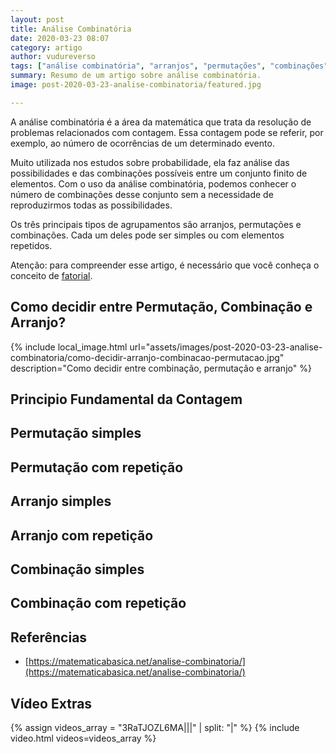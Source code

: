 ```yaml
---
layout: post
title: Análise Combinatória
date: 2020-03-23 08:07
category: artigo
author: vudureverso
tags: ["análise combinatória", "arranjos", "permutações", "combinações", "fatorial"]
summary: Resumo de um artigo sobre análise combinatória. 
image: post-2020-03-23-analise-combinatoria/featured.jpg

---
```


A análise combinatória é a área da matemática que trata da resolução de problemas relacionados com contagem. Essa contagem pode se referir, por exemplo, ao número de ocorrências de um determinado evento.

<!--more-->

Muito utilizada nos estudos sobre probabilidade, ela faz análise das possibilidades e das combinações possíveis entre um conjunto finito de elementos. Com o uso da análise combinatória, podemos conhecer o número de combinações desse conjunto sem a necessidade de reproduzirmos todas as possibilidades.

Os três principais tipos de agrupamentos são arranjos, permutações e combinações. Cada um deles pode ser simples ou com elementos repetidos.

Atenção: para compreender esse artigo, é necessário que você conheça o conceito de [fatorial](https://pt.wikipedia.org/wiki/Fatorial).

## Como decidir entre Permutação, Combinação e Arranjo?

{% include local_image.html url="assets/images/post-2020-03-23-analise-combinatoria/como-decidir-arranjo-combinacao-permutacao.jpg" description="Como decidir entre combinação, permutação e arranjo" %}

## Principio Fundamental da Contagem

## Permutação simples

## Permutação com repetição

## Arranjo simples

## Arranjo com repetição

## Combinação simples

## Combinação com repetição

## Referências

* [https://matematicabasica.net/analise-combinatoria/](https://matematicabasica.net/analise-combinatoria/)

## Vídeo Extras

{% assign videos_array = "3RaTJOZL6MA|||" | split: "|" %}
{% include video.html videos=videos_array %}
